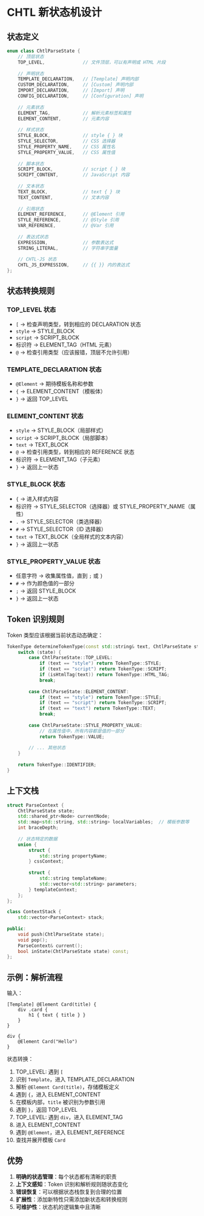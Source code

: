 # CHTL 新状态机设计

## 状态定义

```cpp
enum class ChtlParseState {
    // 顶层状态
    TOP_LEVEL,              // 文件顶层，可以有声明或 HTML 片段
    
    // 声明状态
    TEMPLATE_DECLARATION,   // [Template] 声明内部
    CUSTOM_DECLARATION,     // [Custom] 声明内部
    IMPORT_DECLARATION,     // [Import] 声明
    CONFIG_DECLARATION,     // [Configuration] 声明
    
    // 元素状态
    ELEMENT_TAG,            // 解析元素标签和属性
    ELEMENT_CONTENT,        // 元素内容
    
    // 样式状态
    STYLE_BLOCK,            // style { } 块
    STYLE_SELECTOR,         // CSS 选择器
    STYLE_PROPERTY_NAME,    // CSS 属性名
    STYLE_PROPERTY_VALUE,   // CSS 属性值
    
    // 脚本状态
    SCRIPT_BLOCK,           // script { } 块
    SCRIPT_CONTENT,         // JavaScript 内容
    
    // 文本状态
    TEXT_BLOCK,             // text { } 块
    TEXT_CONTENT,           // 文本内容
    
    // 引用状态
    ELEMENT_REFERENCE,      // @Element 引用
    STYLE_REFERENCE,        // @Style 引用
    VAR_REFERENCE,          // @Var 引用
    
    // 表达式状态
    EXPRESSION,             // 参数表达式
    STRING_LITERAL,         // 字符串字面量
    
    // CHTL-JS 状态
    CHTL_JS_EXPRESSION,     // {{ }} 内的表达式
};
```

## 状态转换规则

### TOP_LEVEL 状态
- `[` → 检查声明类型，转到相应的 DECLARATION 状态
- `style` → STYLE_BLOCK
- `script` → SCRIPT_BLOCK
- 标识符 → ELEMENT_TAG（HTML 元素）
- `@` → 检查引用类型（应该报错，顶层不允许引用）

### TEMPLATE_DECLARATION 状态
- `@Element` → 期待模板名称和参数
- `{` → ELEMENT_CONTENT（模板体）
- `}` → 返回 TOP_LEVEL

### ELEMENT_CONTENT 状态
- `style` → STYLE_BLOCK（局部样式）
- `script` → SCRIPT_BLOCK（局部脚本）
- `text` → TEXT_BLOCK
- `@` → 检查引用类型，转到相应的 REFERENCE 状态
- 标识符 → ELEMENT_TAG（子元素）
- `}` → 返回上一状态

### STYLE_BLOCK 状态
- `{` → 进入样式内容
- 标识符 → STYLE_SELECTOR（选择器）或 STYLE_PROPERTY_NAME（属性）
- `.` → STYLE_SELECTOR（类选择器）
- `#` → STYLE_SELECTOR（ID 选择器）
- `text` → TEXT_BLOCK（全局样式的文本内容）
- `}` → 返回上一状态

### STYLE_PROPERTY_VALUE 状态
- 任意字符 → 收集属性值，直到 `;` 或 `}`
- `#` → 作为颜色值的一部分
- `;` → 返回 STYLE_BLOCK
- `}` → 返回上一状态

## Token 识别规则

Token 类型应该根据当前状态动态确定：

```cpp
TokenType determineTokenType(const std::string& text, ChtlParseState state) {
    switch (state) {
        case ChtlParseState::TOP_LEVEL:
            if (text == "style") return TokenType::STYLE;
            if (text == "script") return TokenType::SCRIPT;
            if (isHtmlTag(text)) return TokenType::HTML_TAG;
            break;
            
        case ChtlParseState::ELEMENT_CONTENT:
            if (text == "style") return TokenType::STYLE;
            if (text == "script") return TokenType::SCRIPT;
            if (text == "text") return TokenType::TEXT;
            break;
            
        case ChtlParseState::STYLE_PROPERTY_VALUE:
            // 在属性值中，所有内容都是值的一部分
            return TokenType::VALUE;
            
        // ... 其他状态
    }
    
    return TokenType::IDENTIFIER;
}
```

## 上下文栈

```cpp
struct ParseContext {
    ChtlParseState state;
    std::shared_ptr<Node> currentNode;
    std::map<std::string, std::string> localVariables;  // 模板参数等
    int braceDepth;
    
    // 状态特定的数据
    union {
        struct {
            std::string propertyName;
        } cssContext;
        
        struct {
            std::string templateName;
            std::vector<std::string> parameters;
        } templateContext;
    };
};

class ContextStack {
    std::vector<ParseContext> stack;
    
public:
    void push(ChtlParseState state);
    void pop();
    ParseContext& current();
    bool inState(ChtlParseState state) const;
};
```

## 示例：解析流程

输入：
```chtl
[Template] @Element Card(title) {
    div .card {
        h1 { text { title } }
    }
}

div {
    @Element Card("Hello")
}
```

状态转换：
1. TOP_LEVEL: 遇到 `[` 
2. 识别 `Template`，进入 TEMPLATE_DECLARATION
3. 解析 `@Element Card(title)`，存储模板定义
4. 遇到 `{`，进入 ELEMENT_CONTENT
5. 在模板内部，`title` 被识别为参数引用
6. 遇到 `}`，返回 TOP_LEVEL
7. TOP_LEVEL: 遇到 `div`，进入 ELEMENT_TAG
8. 进入 ELEMENT_CONTENT
9. 遇到 `@Element`，进入 ELEMENT_REFERENCE
10. 查找并展开模板 `Card`

## 优势

1. **明确的状态管理**：每个状态都有清晰的职责
2. **上下文感知**：Token 识别和解析规则随状态变化
3. **错误恢复**：可以根据状态栈恢复到合理的位置
4. **扩展性**：添加新特性只需添加新状态和转换规则
5. **可维护性**：状态机的逻辑集中且清晰